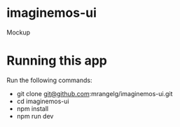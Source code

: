 # imaginemos-ui

Mockup

# Running this app

Run the following commands:

- git clone git@github.com:mrangelg/imaginemos-ui.git
- cd imaginemos-ui
- npm install
- npm run dev
